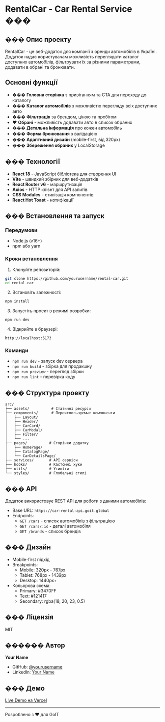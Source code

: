 # RentalCar - Car Rental Service ���

## ��� Опис проекту

RentalCar - це веб-додаток для компанії з оренди автомобілів в Україні. Додаток надає користувачам можливість переглядати каталог доступних автомобілів, фільтрувати їх за різними параметрами, додавати в обрані та бронювати.

## Основні функції

- ��� **Головна сторінка** з привітанням та CTA для переходу до каталогу
- ��� **Каталог автомобілів** з можливістю перегляду всіх доступних авто
- ��� **Фільтрація** за брендом, ціною та пробігом
- ❤️ **Обрані** - можливість додавати авто в список обраних
- ��� **Детальна інформація** про кожен автомобіль
- ��� **Форма бронювання** з валідацією
- ��� **Адаптивний дизайн** (mobile-first, від 320px)
- ��� **Збереження обраних** у LocalStorage

## ��� Технології

- **React 18** - JavaScript бібліотека для створення UI
- **Vite** - швидкий збірник для веб-додатків
- **React Router v6** - маршрутизація
- **Axios** - HTTP клієнт для API запитів
- **CSS Modules** - стилізація компонентів
- **React Hot Toast** - нотифікації

## ��� Встановлення та запуск

### Передумови

- Node.js (v16+)
- npm або yarn

### Кроки встановлення

1. Клонуйте репозиторій:

```bash
git clone https://github.com/yourusername/rental-car.git
cd rental-car
```

2. Встановіть залежності:

```bash
npm install
```

3. Запустіть проект в режимі розробки:

```bash
npm run dev
```

4. Відкрийте в браузері:

```
http://localhost:5173
```

### Команди

- `npm run dev` - запуск dev сервера
- `npm run build` - збірка для продакшну
- `npm run preview` - перегляд збірки
- `npm run lint` - перевірка коду

## ��� Структура проекту

```
src/
├── assets/          # Статичні ресурси
├── components/      # Переиспользуемые компоненти
│   ├── Layout/
│   ├── Header/
│   ├── CarCard/
│   ├── CarModal/
│   ├── Filter/
│   └── ...
├── pages/          # Сторінки додатку
│   ├── HomePage/
│   ├── CatalogPage/
│   └── CarDetailsPage/
├── services/       # API сервіси
├── hooks/          # Кастомні хуки
├── utils/          # Утиліти
└── styles/         # Глобальні стилі
```

## ��� API

Додаток використовує REST API для роботи з даними автомобілів:

- Base URL: `https://car-rental-api.goit.global`
- Endpoints:
  - `GET /cars` - список автомобілів з фільтрацією
  - `GET /cars/:id` - деталі автомобіля
  - `GET /brands` - список брендів

## ��� Дизайн

- Mobile-first підхід
- Breakpoints:
  - Mobile: 320px - 767px
  - Tablet: 768px - 1439px
  - Desktop: 1440px+
- Кольорова схема:
  - Primary: #3470FF
  - Text: #121417
  - Secondary: rgba(18, 20, 23, 0.5)

## ��� Ліцензія

MIT

## ���‍��� Автор

**Your Name**

- GitHub: [@yourusername](https://github.com/yourusername)
- LinkedIn: [Your Name](https://linkedin.com/in/yourname)

## ��� Демо

[Live Demo на Vercel](https://rental-car.vercel.app)

---

Розроблено з ❤️ для GoIT
